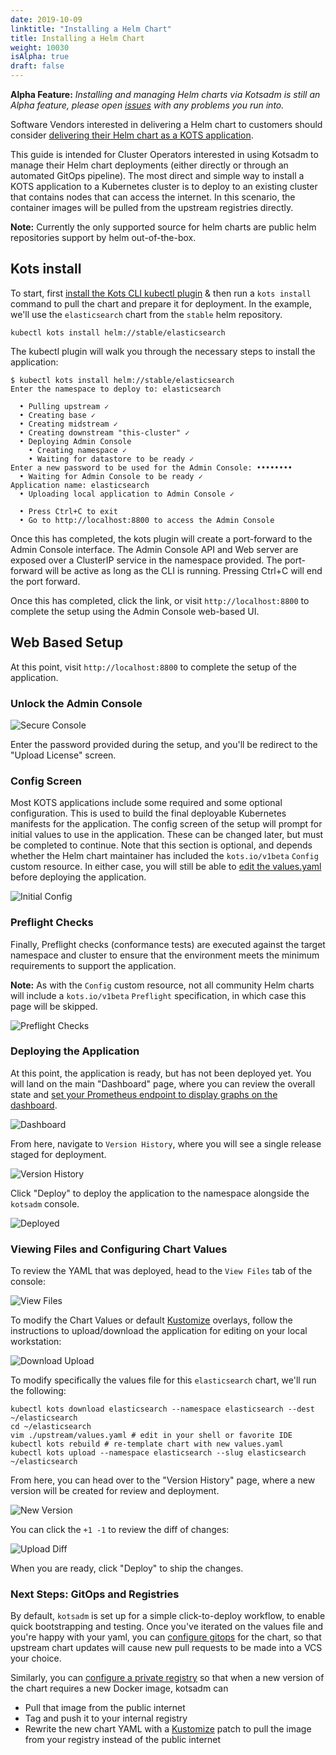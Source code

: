 ```yaml
---
date: 2019-10-09
linktitle: "Installing a Helm Chart"
title: Installing a Helm Chart
weight: 10030
isAlpha: true
draft: false
---
```

**Alpha Feature:** *Installing and managing Helm charts via Kotsadm is still an Alpha feature, please open [issues](https://github.com/replicatedhq/kots/issues) with any problems you run into.*

Software Vendors interested in delivering a Helm chart to customers should consider [delivering their Helm chart as a KOTS application](/vendor/helm/using-helm-charts/).

This guide is intended for Cluster Operators interested in using Kotsadm to manage their Helm chart deployments (either directly or through an automated GitOps pipeline). 
The most direct and simple way to install a KOTS application to a Kubernetes cluster is to deploy to an existing cluster that contains nodes that can access the internet. 
In this scenario, the container images will be pulled from the upstream registries directly.

**Note:** Currently the only supported source for helm charts are public helm repositories support by helm out-of-the-box.

## Kots install
To start, first [install the Kots CLI kubectl plugin](/kots-cli/getting-started/) & then run a `kots install` command to pull the chart and prepare it for deployment. 
In the example, we'll use the `elasticsearch` chart from the `stable` helm repository.

```shell
kubectl kots install helm://stable/elasticsearch
```

The kubectl plugin will walk you through the necessary steps to install the application:

```shell
$ kubectl kots install helm://stable/elasticsearch
Enter the namespace to deploy to: elasticsearch

  • Pulling upstream ✓
  • Creating base ✓
  • Creating midstream ✓
  • Creating downstream "this-cluster" ✓
  • Deploying Admin Console
    • Creating namespace ✓
    • Waiting for datastore to be ready ✓
Enter a new password to be used for the Admin Console: ••••••••
  • Waiting for Admin Console to be ready ✓
Application name: elasticsearch
  • Uploading local application to Admin Console ✓

  • Press Ctrl+C to exit
  • Go to http://localhost:8800 to access the Admin Console
```

Once this has completed, the kots plugin will create a port-forward to the Admin Console interface. 
The Admin Console API and Web server are exposed over a ClusterIP service in the namespace provided. 
The port-forward will be active as long as the CLI is running. Pressing Ctrl+C will end the port forward.

Once this has completed, click the link, or visit `http://localhost:8800` to complete the setup using the Admin Console web-based UI.

## Web Based Setup

At this point, visit `http://localhost:8800` to complete the setup of the application.

### Unlock the Admin Console
![Secure Console](/images/secure-console.png)

Enter the password provided during the setup, and you'll be redirect to the "Upload License" screen.

### Config Screen
Most KOTS applications include some required and some optional configuration. 
This is used to build the final deployable Kubernetes manifests for the application. 
The config screen of the setup will prompt for initial values to use in the application. 
These can be changed later, but must be completed to continue. 
Note that this section is optional, and depends whether the Helm chart maintainer has included the `kots.io/v1beta` `Config` custom resource. 
In either case, you will still be able to [edit the values.yaml](#viewing-files-and-configuring-chart-values) before deploying the application.

![Initial Config](/images/initial-config.png)

### Preflight Checks
Finally, Preflight checks (conformance tests) are executed against the target namespace and cluster to ensure that the environment meets the minimum requirements to support the application. 

**Note:** As with the `Config` custom resource, not all community Helm charts will include a `kots.io/v1beta` `Preflight` specification, in which case this page will be skipped.

![Preflight Checks](/images/preflight-checks.png)

### Deploying the Application

At this point, the application is ready, but has not been deployed yet. 
You will land on the main "Dashboard" page, where you can review the overall state and [set your Prometheus endpoint to display graphs on the dashboard](/kotsadm/monitoring/existing-prometheus).


![Dashboard](/images/kotsadm-helm-main-dashboard.png)

From here, navigate to `Version History`, where you will see a single release staged for deployment.

![Version History](/images/kotsadm-helm-version-history.png)

Click "Deploy" to deploy the application to the namespace alongside the `kotsadm` console.

![Deployed](/images/kotsadm-helm-version-deployed.png)

### Viewing Files and Configuring Chart Values

To review the YAML that was deployed, head to the `View Files` tab of the console:


![View Files](/images/kotsadm-helm-view-files.png)

To modify the Chart Values or default [Kustomize](https://kustomize.io) overlays, follow the instructions to upload/download the application for editing on your local workstation:


![Download Upload](/images/kotsadm-helm-download-upload.png)

To modify specifically the values file for this `elasticsearch` chart, we'll run the following:

```shell
kubectl kots download elasticsearch --namespace elasticsearch --dest ~/elasticsearch
cd ~/elasticsearch
vim ./upstream/values.yaml # edit in your shell or favorite IDE
kubectl kots rebuild # re-template chart with new values.yaml
kubectl kots upload --namespace elasticsearch --slug elasticsearch ~/elasticsearch
```

From here, you can head over to the "Version History" page, where a new version will be created for review and deployment.


![New Version](/images/kotsadm-helm-upload-changes.png)

You can click the `+1 -1` to review the diff of changes:


![Upload Diff](/images/kotsadm-helm-upload-diff.png)

When you are ready, click "Deploy" to ship the changes.


### Next Steps: GitOps and Registries

By default, `kotsadm` is set up for a simple click-to-deploy workflow, to enable quick bootstrapping and testing. 
Once you've iterated on the values file and you're happy with your yaml, you can [configure gitops](/kotsadm/gitops) for the chart, so that upstream chart updates will cause new pull requests to be made into a VCS your choice.

Similarly, you can [configure a private registry](/kotsadm/registries/self-hosted-registry/) so that when a new version of the chart requires a new Docker image, kotsadm can

- Pull that image from the public internet
- Tag and push it to your internal registry
- Rewrite the new chart YAML with a [Kustomize](https://kustomize.io) patch to pull the image from your registry instead of the public internet
